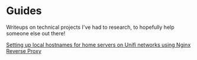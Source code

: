 # Guides
Writeups on technical projects I've had to research, to hopefully help someone else out there!

[Setting up local hostnames for home servers on Unifi networks using Nginx Reverse Proxy](UnifiReverseProxy/Readme.md)
